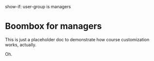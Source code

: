 <config>
show-if: user-group is managers
</config>

# Boombox for managers

This is just a placeholder doc to demonstrate how course customization works, actually.

<user-reply>Oh.</user-reply>
